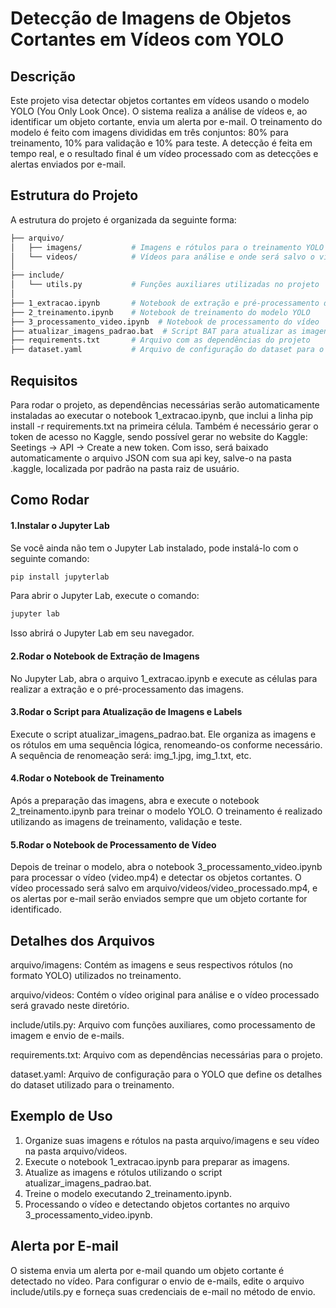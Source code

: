 # Detecção de Imagens de Objetos Cortantes em Vídeos com YOLO

## Descrição
Este projeto visa detectar objetos cortantes em vídeos usando o modelo YOLO (You Only Look Once). O sistema realiza a análise de vídeos e, ao identificar um objeto cortante, envia um alerta por e-mail. O treinamento do modelo é feito com imagens divididas em três conjuntos: 80% para treinamento, 10% para validação e 10% para teste. A detecção é feita em tempo real, e o resultado final é um vídeo processado com as detecções e alertas enviados por e-mail.

## Estrutura do Projeto
A estrutura do projeto é organizada da seguinte forma:

```sh
├── arquivo/
│   ├── imagens/           # Imagens e rótulos para o treinamento YOLO
│   └── videos/            # Vídeos para análise e onde será salvo o vídeo processado
│
├── include/
│   └── utils.py           # Funções auxiliares utilizadas no projeto
│
├── 1_extracao.ipynb       # Notebook de extração e pré-processamento das imagens
├── 2_treinamento.ipynb    # Notebook de treinamento do modelo YOLO
├── 3_processamento_video.ipynb  # Notebook de processamento do vídeo
├── atualizar_imagens_padrao.bat  # Script BAT para atualizar as imagens e labels
├── requirements.txt       # Arquivo com as dependências do projeto
├── dataset.yaml           # Arquivo de configuração do dataset para o YOLO
```

## Requisitos
Para rodar o projeto, as dependências necessárias serão automaticamente instaladas ao executar o notebook 1_extracao.ipynb, que inclui a linha pip install -r requirements.txt na primeira célula.
Também é necessário gerar o token de acesso no Kaggle, sendo possível gerar no website do Kaggle: Seetings -> API -> Create a new token. Com isso, será baixado automaticamente o arquivo JSON com sua api key, salve-o na pasta .kaggle, localizada por padrão na pasta raiz de usuário.

## Como Rodar
#### 1.Instalar o Jupyter Lab

Se você ainda não tem o Jupyter Lab instalado, pode instalá-lo com o seguinte comando:

```sh
pip install jupyterlab
```

Para abrir o Jupyter Lab, execute o comando:

```sh
jupyter lab
```

Isso abrirá o Jupyter Lab em seu navegador.

#### 2.Rodar o Notebook de Extração de Imagens

No Jupyter Lab, abra o arquivo 1_extracao.ipynb e execute as células para realizar a extração e o pré-processamento das imagens.

#### 3.Rodar o Script para Atualização de Imagens e Labels

Execute o script atualizar_imagens_padrao.bat. Ele organiza as imagens e os rótulos em uma sequência lógica, renomeando-os conforme necessário. A sequência de renomeação será: img_1.jpg, img_1.txt, etc.

#### 4.Rodar o Notebook de Treinamento

Após a preparação das imagens, abra e execute o notebook 2_treinamento.ipynb para treinar o modelo YOLO. O treinamento é realizado utilizando as imagens de treinamento, validação e teste.

#### 5.Rodar o Notebook de Processamento de Vídeo

Depois de treinar o modelo, abra o notebook 3_processamento_video.ipynb para processar o vídeo (video.mp4) e detectar os objetos cortantes. O vídeo processado será salvo em arquivo/videos/video_processado.mp4, e os alertas por e-mail serão enviados sempre que um objeto cortante for identificado.

## Detalhes dos Arquivos
arquivo/imagens: Contém as imagens e seus respectivos rótulos (no formato YOLO) utilizados no treinamento.

arquivo/videos: Contém o vídeo original para análise e o vídeo processado será gravado neste diretório.

include/utils.py: Arquivo com funções auxiliares, como processamento de imagem e envio de e-mails.

requirements.txt: Arquivo com as dependências necessárias para o projeto.

dataset.yaml: Arquivo de configuração para o YOLO que define os detalhes do dataset utilizado para o treinamento.

## Exemplo de Uso
1. Organize suas imagens e rótulos na pasta arquivo/imagens e seu vídeo na pasta arquivo/videos.
2. Execute o notebook 1_extracao.ipynb para preparar as imagens.
3. Atualize as imagens e rótulos utilizando o script atualizar_imagens_padrao.bat.
4. Treine o modelo executando 2_treinamento.ipynb.
5. Processando o vídeo e detectando objetos cortantes no arquivo 3_processamento_video.ipynb.
   
## Alerta por E-mail
O sistema envia um alerta por e-mail quando um objeto cortante é detectado no vídeo. Para configurar o envio de e-mails, edite o arquivo include/utils.py e forneça suas credenciais de e-mail no método de envio.
